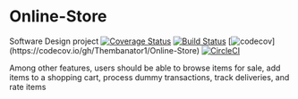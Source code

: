 # Online-Store
Software Design project
[![Coverage Status](https://img.shields.io/coveralls/github/Thembanator1/online-store/main)](https://coveralls.io/github/Thembanator1/online-store?branch=main)
[![Build Status](https://img.shields.io/badge/build-passing-pink.svg)](https://github.com/Thembanator1/online-store/actions)
[![codecov](https://codecov.io/gh/Thembanator1/Online-Store/branch/main/graph/badge.svg?)](https://codecov.io/gh/Thembanator1/Online-Store)
[![CircleCI](https://dl.circleci.com/status-badge/img/gh/Thembanator1/Online-Store/tree/main.svg?style=svg)](https://dl.circleci.com/status-badge/redirect/gh/Thembanator1/Online-Store/tree/main)


Among other features, users should 
be able to browse items for sale, add items to a shopping cart, process 
dummy transactions, track deliveries, and rate items
